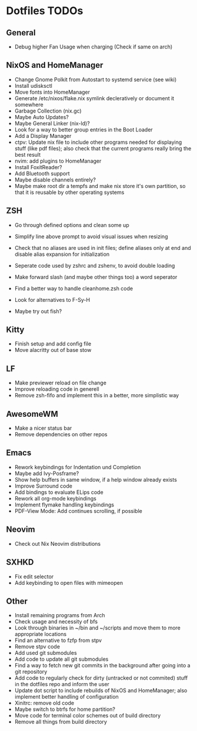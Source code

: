 # Dotfiles TODOs

## General
- Debug higher Fan Usage when charging (Check if same on arch)

## NixOS and HomeManager
- Change Gnome Polkit from Autostart to systemd service (see wiki)
- Install udisksctl
- Move fonts into HomeManager
- Generate /etc/nixos/flake.nix symlink decleratively or document it somewhere
- Garbage Collection (nix.gc)
- Maybe Auto Updates?
- Maybe General Linker (nix-ld)?
- Look for a way to better group entries in the Boot Loader
- Add a Display Manager
- ctpv: Update nix file to include other programs needed for displaying stuff (like pdf files); also check that the current programs really bring the best result
- nvim: add plugins to HomeManager
- Install FoxitReader?
- Add Bluetooth support
- Maybe disable channels entirely?
- Maybe make root dir a tempfs and make nix store it's own partition, so that it is reusable by other operating systems

## ZSH
- Go through defined options and clean some up
- Simplify line above prompt to avoid visual issues when resizing
- Check that no aliases are used in init files; define aliases only at end and disable alias expansion for initialization
- Seperate code used by zshrc and zshenv, to avoid double loading
- Make forward slash (and maybe other things too) a word seperator
- Find a better way to handle cleanhome.zsh code
- Look for alternatives to F-Sy-H

- Maybe try out fish?

## Kitty
- Finish setup and add config file
- Move alacritty out of base stow

## LF
- Make previewer reload on file change
- Improve reloading code in generell
- Remove zsh-fifo and implement this in a better, more simplistic way

## AwesomeWM
- Make a nicer status bar
- Remove dependencies on other repos

## Emacs
- Rework keybindings for Indentation und Completion
- Maybe add Ivy-Posframe?
- Show help buffers in same window, if a help window already exists
- Improve Surround code
- Add bindings to evaluate ELips code
- Rework all org-mode keybindings
- Implement flymake handling keybindings
- PDF-View Mode: Add continues scrolling, if possible

## Neovim
- Check out Nix Neovim distributions

## SXHKD
- Fix edit selector
- Add keybinding to open files with mimeopen

## Other
- Install remaining programs from Arch
- Check usage and necessity of bfs
- Look through binaries in ~/bin and ~/scripts and move them to more appropriate locations
- Find an alternative to fzfp from stpv
- Remove stpv code
- Add used git submodules
- Add code to update all git submodules
- Find a way to fetch new git commits in the background after going into a git repository
- Add code to regularly check for dirty (untracked or not commited) stuff in the dotfiles repo and inform the user
- Update dot script to include rebuilds of NixOS and HomeManager; also implement better handling of configuration
- Xinitrc: remove old code
- Maybe switch to btrfs for home partition?
- Move code for terminal color schemes out of build directory
- Remove all things from build directory
